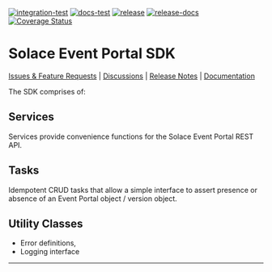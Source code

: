 [![integration-test](https://github.com/solace-iot-team/ep-sdk/actions/workflows/integration-test.yml/badge.svg)](https://github.com/solace-iot-team/ep-sdk/actions/workflows/integration-test.yml)
[![docs-test](https://github.com/solace-iot-team/ep-sdk/actions/workflows/docs-test.yml/badge.svg)](https://github.com/solace-iot-team/ep-sdk/actions/workflows/docs-test.yml)
[![release](https://github.com/solace-iot-team/ep-sdk/actions/workflows/release.yml/badge.svg)](https://github.com/solace-iot-team/ep-sdk/actions/workflows/release.yml)
[![release-docs](https://github.com/solace-iot-team/ep-sdk/actions/workflows/release-docs.yml/badge.svg)](https://github.com/solace-iot-team/ep-sdk/actions/workflows/release-docs.yml)
[![Coverage Status](https://coveralls.io/repos/github/solace-iot-team/ep-sdk/badge.svg?branch=main)](https://coveralls.io/github/solace-iot-team/ep-sdk?branch=main)


# Solace Event Portal SDK

[Issues & Feature Requests](https://github.com/solace-iot-team/ep-sdk/issues) |
[Discussions](https://github.com/solace-iot-team/ep-sdk/discussions) |
[Release Notes](./ReleaseNotes.md) |
[Documentation](https://solace-iot-team.github.io/ep-sdk/)


The SDK comprises of:

## Services

Services provide convenience functions for the Solace Event Portal REST API.

## Tasks

Idempotent CRUD tasks that allow a simple interface to assert presence or absence of an Event Portal object / version object.

## Utility Classes

- Error definitions,
- Logging interface




---
